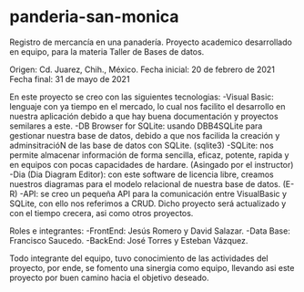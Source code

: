 # panderia-san-monica
Registro de mercancía en una panadería. 
Proyecto academico desarrollado en equipo, para la materia Taller de Bases de datos.

Origen: Cd. Juarez, Chih., México.
Fecha inicial: 20 de febrero de 2021
Fecha final: 31 de mayo de 2021

En este proyecto se creo con las siguientes tecnologias:
-Visual Basic: lenguaje con ya tiempo en el mercado, lo cual nos facilito el desarrollo en nuestra aplicación debido a que hay buena documentación y proyectos semilares a este.
-DB Browser for SQLite: usando DBB4SQLite para gestionar nuestra base de datos, debido a que nos facilida la creación y adminsitracióN de las base de datos con SQLite. (sqlite3)
-SQLite: nos permite almacenar información de forma sencilla, eficaz, potente, rapida y en equipos con pocas capacidades de hardare. (Asingado por el instructor)
-Dia (Dia Diagram Editor): con este software de licencia libre, creamos nuestros diagramas para el modelo relacional de nuestra base de datos. (E-R)
-API: se creo un pequeña API para la comunicación entre VisualBasic y SQLite, con ello nos referimos a CRUD.
Dicho proyecto será actualizado y con el tiempo crecera, asi como otros proyectos.

Roles e integrantes:
-FrontEnd: Jesús Romero y David Salazar.
-Data Base: Francisco Saucedo.
-BackEnd: José Torres y Esteban Vázquez.

Todo integrante del equipo, tuvo conocimiento de las actividades del proyecto, por ende, se fomento una sinergia como equipo, llevando asi este proyecto por buen camino hacia el objetivo deseado.
